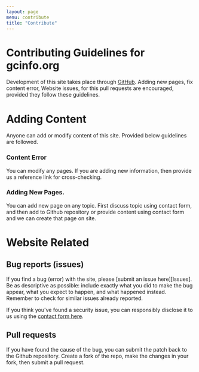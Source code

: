 ```yaml
---
layout: page
menu: contribute
title: "Contribute"
---
```


# Contributing Guidelines for gcinfo.org

Development of this site takes place through [GitHub](https://github.com/gcinfo-org/gcinfo.org). Adding new pages, fix content error, Website issues, for this pull requests are encouraged, provided they follow these guidelines.

# Adding Content
Anyone can add or modify content of this site. Provided below guidelines are followed.
### Content Error
You can modify any pages. If you are adding new information, then provide us a reference link for cross-checking.
### Adding New Pages.
You can add new page on any topic. First discuss topic using contact form, and then add to Github repository or provide content using contact form and we can create that page on site.


# Website Related
## Bug reports (issues)

If you find a bug (error) with the site, please [submit an issue here][Issues]. Be as descriptive as possible: include exactly what you did to make the bug appear, what you expect to happen, and what happened instead. Remember to check for similar issues already reported.

If you think you've found a security issue, you can responsibly disclose it to us using the [contact form here](https://forms.gle/6nNNpbWPT6iCjgM86).


## Pull requests

If you have found the cause of the bug, you can submit the patch back to the Github repository. Create a fork of the repo, make the changes in your fork, then submit a pull request. 
